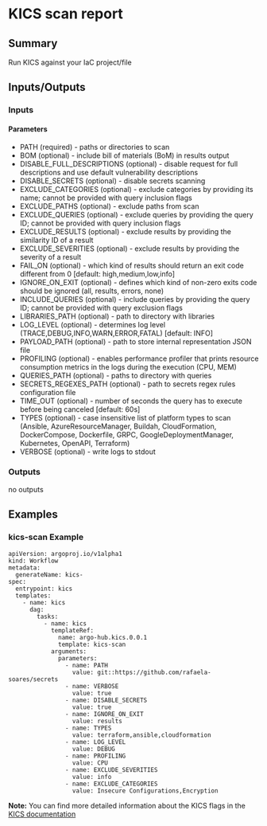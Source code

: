 # KICS scan report

## Summary
Run KICS against your IaC project/file

## Inputs/Outputs

### Inputs

#### Parameters
* PATH (required) - paths or directories to scan
* BOM (optional) - include bill of materials (BoM) in results output
* DISABLE_FULL_DESCRIPTIONS (optional) - disable request for full descriptions and use default vulnerability descriptions
* DISABLE_SECRETS (optional) - disable secrets scanning
* EXCLUDE_CATEGORIES (optional) - exclude categories by providing its name; cannot be provided with query inclusion flags
* EXCLUDE_PATHS (optional) - exclude paths from scan
* EXCLUDE_QUERIES (optional) - exclude queries by providing the query ID; cannot be provided with query inclusion flags
* EXCLUDE_RESULTS (optional) - exclude results by providing the similarity ID of a result
* EXCLUDE_SEVERITIES (optional) - exclude results by providing the severity of a result
* FAIL_ON (optional) - which kind of results should return an exit code different from 0 [default: high,medium,low,info]
* IGNORE_ON_EXIT (optional) - defines which kind of non-zero exits code should be ignored (all, results, errors, none)
* INCLUDE_QUERIES (optional) - include queries by providing the query ID; cannot be provided with query exclusion flags
* LIBRARIES_PATH (optional) - path to directory with libraries
* LOG_LEVEL (optional) - determines log level (TRACE,DEBUG,INFO,WARN,ERROR,FATAL) [default: INFO]
* PAYLOAD_PATH (optional) - path to store internal representation JSON file
* PROFILING (optional) - enables performance profiler that prints resource consumption metrics in the logs during the execution (CPU, MEM)
* QUERIES_PATH (optional) - paths to directory with queries
* SECRETS_REGEXES_PATH (optional) - path to secrets regex rules configuration file
* TIME_OUT (optional) - number of seconds the query has to execute before being canceled [default: 60s]
* TYPES (optional) - case insensitive list of platform types to scan (Ansible, AzureResourceManager, Buildah, CloudFormation, DockerCompose, Dockerfile, GRPC, GoogleDeploymentManager, Kubernetes, OpenAPI, Terraform)
* VERBOSE (optional) - write logs to stdout

### Outputs
no outputs

## Examples

### kics-scan Example
```
apiVersion: argoproj.io/v1alpha1
kind: Workflow
metadata:
  generateName: kics-
spec:
  entrypoint: kics
  templates:
    - name: kics
      dag:
        tasks:
          - name: kics
            templateRef:
              name: argo-hub.kics.0.0.1
              template: kics-scan
            arguments:
              parameters:
                - name: PATH
                  value: git::https://github.com/rafaela-soares/secrets
                - name: VERBOSE
                  value: true
                - name: DISABLE_SECRETS
                  value: true
                - name: IGNORE_ON_EXIT
                  value: results
                - name: TYPES
                  value: terraform,ansible,cloudformation
                - name: LOG_LEVEL
                  value: DEBUG
                - name: PROFILING
                  value: CPU
                - name: EXCLUDE_SEVERITIES
                  value: info
                - name: EXCLUDE_CATEGORIES
                  value: Insecure Configurations,Encryption
```

**Note:** You can find more detailed information about the KICS flags in the [KICS documentation](https://github.com/Checkmarx/kics/tree/master/docs)

